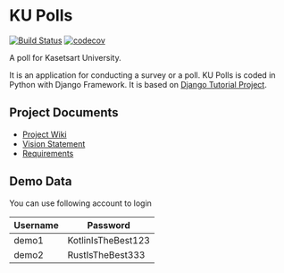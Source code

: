 # KU Polls
[![Build Status](https://app.travis-ci.com/pontakornth/ku-polls.svg?branch=main)](https://app.travis-ci.com/pontakornth/ku-polls)
[![codecov](https://codecov.io/gh/pontakornth/ku-polls/branch/main/graph/badge.svg?token=23YURPKGXX)](https://codecov.io/gh/pontakornth/ku-polls)

A poll for Kasetsart University.

It is an application for conducting a survey or a poll. KU Polls is coded in Python with Django Framework.
It is based on [Django Tutorial Project](https://docs.djangoproject.com/en/3.2/intro/tutorial01/).

## Project Documents
- [Project Wiki](../../wiki)
- [Vision Statement](../../wiki/Vision%20Statement)
- [Requirements](../../wiki/Requirements)


## Demo Data
You can use following account to login
<table>
    <thead>
        <tr>
          <th>Username</th>
          <th>Password</th>
        </tr>
    </thead>
    <tbody>
        <tr>
            <td>demo1</td>
            <td>KotlinIsTheBest123</td>
        </tr>
        <tr>
            <td>demo2</td>
            <td>RustIsTheBest333</td>
        </tr>
    </tbody>
</table>
